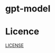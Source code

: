 # gpt-model


# Licence

<a href="https://github.com/pytorch/pytorch/blob/master/LICENSE">LICENSE</a>
